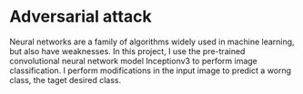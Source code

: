 
# Adversarial attack
Neural networks are a family of algorithms widely used in machine learning, but also have weaknesses. In this project, I use the pre-trained convolutional neural network model Inceptionv3 to perform image classification. I perform modifications in the input image to predict a worng class, the taget desired class.

